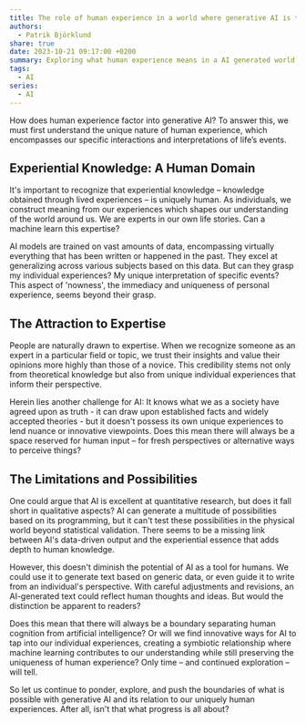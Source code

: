 ```yaml
---
title: The role of human experience in a world where generative AI is the writer
authors:
  - Patrik Björklund
share: true
date: 2023-10-21 09:17:00 +0200
summary: Exploring what human experience means in a AI generated world
tags:
  - AI
series:
  - AI
---
```


How does human experience factor into generative AI? To answer this, we must first understand the unique nature of human experience, which encompasses our specific interactions and interpretations of life’s events.

## Experiential Knowledge: A Human Domain

It's important to recognize that experiential knowledge – knowledge obtained through lived experiences – is uniquely human. As individuals, we construct meaning from our experiences which shapes our understanding of the world around us. We are experts in our own life stories. Can a machine learn this expertise?

AI models are trained on vast amounts of data, encompassing virtually everything that has been written or happened in the past. They excel at generalizing across various subjects based on this data. But can they grasp my individual experiences? My unique interpretation of specific events? This aspect of 'nowness', the immediacy and uniqueness of personal experience, seems beyond their grasp.

## The Attraction to Expertise

People are naturally drawn to expertise. When we recognize someone as an expert in a particular field or topic, we trust their insights and value their opinions more highly than those of a novice. This credibility stems not only from theoretical knowledge but also from unique individual experiences that inform their perspective.

Herein lies another challenge for AI: It knows what we as a society have agreed upon as truth - it can draw upon established facts and widely accepted theories - but it doesn't possess its own unique experiences to lend nuance or innovative viewpoints. Does this mean there will always be a space reserved for human input – for fresh perspectives or alternative ways to perceive things?

## The Limitations and Possibilities

One could argue that AI is excellent at quantitative research, but does it fall short in qualitative aspects? AI can generate a multitude of possibilities based on its programming, but it can't test these possibilities in the physical world beyond statistical validation. There seems to be a missing link between AI's data-driven output and the experiential essence that adds depth to human knowledge.

However, this doesn't diminish the potential of AI as a tool for humans. We could use it to generate text based on generic data, or even guide it to write from an individual's perspective. With careful adjustments and revisions, an AI-generated text could reflect human thoughts and ideas. But would the distinction be apparent to readers?

Does this mean that there will always be a boundary separating human cognition from artificial intelligence? Or will we find innovative ways for AI to tap into our individual experiences, creating a symbiotic relationship where machine learning contributes to our understanding while still preserving the uniqueness of human experience? Only time – and continued exploration – will tell.

So let us continue to ponder, explore, and push the boundaries of what is possible with generative AI and its relation to our uniquely human experiences. After all, isn't that what progress is all about?